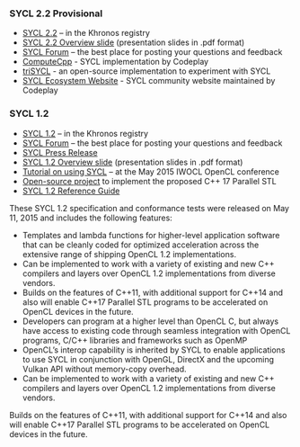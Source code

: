 ### SYCL 2.2 Provisional

*   [SYCL 2.2](https://www.khronos.org/registry/sycl) – in the Khronos registry
*   [SYCL 2.2 Overview slide](https://www.khronos.org/assets/uploads/developers/library/2015-iwocl/SYCL_2.2_Provisional_Dec14.pdf) (presentation slides in .pdf format)
*   [SYCL Forum](https://forums.khronos.org/showthread.php/13046-Official-SYCL-2-2-Provisional-feedback-thread) – the best place for posting your questions and feedback
*   [ComputeCpp](https://www.codeplay.com/products/computesuite/computecpp) - SYCL implementation by Codeplay
*   [triSYCL](https://github.com/Xilinx/triSYCL) - an open-source implementation to experiment with SYCL
*   [SYCL Ecosystem Website](http://sycl.tech) - SYCL community website maintained by Codeplay

### SYCL 1.2

*   [SYCL 1.2](https://www.khronos.org/registry/sycl) – in the Khronos registry
*   [SYCL Forum](https://forums.khronos.org/showthread.php/9733-Official-SYCL-1-2-feedback-thread?highlight=feedback) – the best place for posting your questions and feedback
*   [SYCL Press Release](https://www.khronos.org/news/press/khronos-releases-sycl-1.2-final-specification-c-single-source-heterogeneous)
*   [SYCL 1.2 Overview slide](https://www.khronos.org/assets/uploads/developers/library/2015-iwocl/Khronos-SYCL-May15.pdf) (presentation slides in .pdf format)
*   [Tutorial on using SYCL](http://codeplaysoftware.github.io/iwocl2015/) – at the May 2015 IWOCL OpenCL conference
*   [Open-source project](https://github.com/KhronosGroup/SyclParallelSTL) to implement the proposed C++ 17 Parallel STL
*   [SYCL 1.2 Reference Guide](https://www.khronos.org/files/sycl/sycl-12-reference-card.pdf)

These SYCL 1.2 specification and conformance tests were released on May 11, 2015 and includes the following features:

*   Templates and lambda functions for higher-level application software that can be cleanly coded for optimized acceleration across the extensive range of shipping OpenCL 1.2 implementations.  
*   Can be implemented to work with a variety of existing and new C++ compilers and layers over OpenCL 1.2 implementations from diverse vendors. 
*   Builds on the features of C++11, with additional support for C++14 and also will enable C++17 Parallel STL programs to be accelerated on OpenCL devices in the future.  
*   Developers can program at a higher level than OpenCL C, but always have access to existing code through seamless integration with OpenCL programs, C/C++ libraries and frameworks such as OpenMP
*   OpenCL’s interop capability is inherited by SYCL to enable applications to use SYCL in conjunction with OpenGL, DirectX and the upcoming Vulkan API without memory-copy overhead. 
*   Can be implemented to work with a variety of existing and new C++ compilers and layers over OpenCL 1.2 implementations from diverse vendors. 

Builds on the features of C++11, with additional support for C++14 and also will enable C++17 Parallel STL programs to be accelerated on OpenCL devices in the future.
